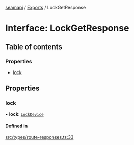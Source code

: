 [seamapi](../README.md) / [Exports](../modules.md) / LockGetResponse

# Interface: LockGetResponse

## Table of contents

### Properties

- [lock](LockGetResponse.md#lock)

## Properties

### lock

• **lock**: [`LockDevice`](../modules.md#lockdevice)

#### Defined in

[src/types/route-responses.ts:33](https://github.com/seamapi/javascript/blob/main/src/types/route-responses.ts#L33)
